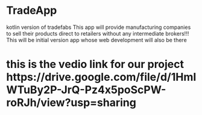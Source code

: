 # TradeApp
kotlin version of tradefabs
This app will provide manufacturing companies to sell their products direct to retailers without any intermediate brokers!!! 
This will be initial version app whose web development will also be there 
<h1>this is the vedio link for our project
https://drive.google.com/file/d/1HmIWTuBy2P-JrQ-Pz4x5poScPW-roRJh/view?usp=sharing
